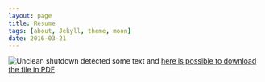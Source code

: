 ```yaml
---
layout: page
title: Resume 
tags: [about, Jekyll, theme, moon]
date: 2016-03-21
---
```

    
![Unclean shutdown detected](//lailashaikh.github.io/assets/img/lailaformated.jpg)
some text and [here is possible to download the file in PDF][1]

[1]: (//lailashaikh.github.io/assets/img/lailaformated.jpg)

					
					
					 
